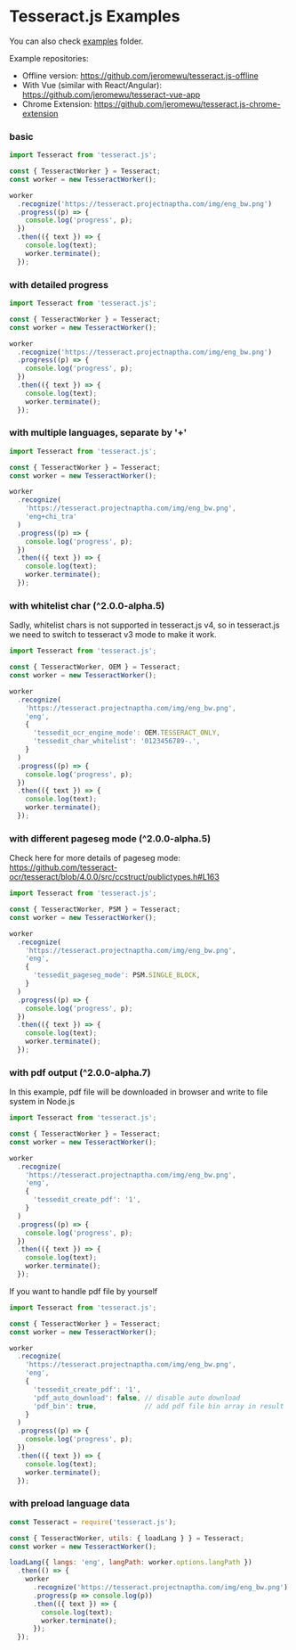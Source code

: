 # Tesseract.js Examples

You can also check [examples](../examples) folder.

Example repositories:

- Offline version: https://github.com/jeromewu/tesseract.js-offline
- With Vue (similar with React/Angular): https://github.com/jeromewu/tesseract-vue-app
- Chrome Extension: https://github.com/jeromewu/tesseract.js-chrome-extension

### basic

```javascript
import Tesseract from 'tesseract.js';

const { TesseractWorker } = Tesseract;
const worker = new TesseractWorker();

worker
  .recognize('https://tesseract.projectnaptha.com/img/eng_bw.png')
  .progress((p) => {
    console.log('progress', p);
  })
  .then(({ text }) => {
    console.log(text);
    worker.terminate();
  });
```

### with detailed progress 

```javascript
import Tesseract from 'tesseract.js';

const { TesseractWorker } = Tesseract;
const worker = new TesseractWorker();

worker
  .recognize('https://tesseract.projectnaptha.com/img/eng_bw.png')
  .progress((p) => {
    console.log('progress', p);
  })
  .then(({ text }) => {
    console.log(text);
    worker.terminate();
  });
```

### with multiple languages, separate by '+'

```javascript
import Tesseract from 'tesseract.js';

const { TesseractWorker } = Tesseract;
const worker = new TesseractWorker();

worker
  .recognize(
    'https://tesseract.projectnaptha.com/img/eng_bw.png',
    'eng+chi_tra'
  )
  .progress((p) => {
    console.log('progress', p);
  })
  .then(({ text }) => {
    console.log(text);
    worker.terminate();
  });
```

### with whitelist char (^2.0.0-alpha.5)

Sadly, whitelist chars is not supported in tesseract.js v4, so in tesseract.js we need to switch to tesseract v3 mode to make it work.

```javascript
import Tesseract from 'tesseract.js';

const { TesseractWorker, OEM } = Tesseract;
const worker = new TesseractWorker();

worker
  .recognize(
    'https://tesseract.projectnaptha.com/img/eng_bw.png',
    'eng',
    {
      'tessedit_ocr_engine_mode': OEM.TESSERACT_ONLY,
      'tessedit_char_whitelist': '0123456789-.',
    }
  )
  .progress((p) => {
    console.log('progress', p);
  })
  .then(({ text }) => {
    console.log(text);
    worker.terminate();
  });
```

### with different pageseg mode (^2.0.0-alpha.5)

Check here for more details of pageseg mode: https://github.com/tesseract-ocr/tesseract/blob/4.0.0/src/ccstruct/publictypes.h#L163

```javascript
import Tesseract from 'tesseract.js';

const { TesseractWorker, PSM } = Tesseract;
const worker = new TesseractWorker();

worker
  .recognize(
    'https://tesseract.projectnaptha.com/img/eng_bw.png',
    'eng',
    {
      'tessedit_pageseg_mode': PSM.SINGLE_BLOCK,
    }
  )
  .progress((p) => {
    console.log('progress', p);
  })
  .then(({ text }) => {
    console.log(text);
    worker.terminate();
  });
```

### with pdf output (^2.0.0-alpha.7)

In this example, pdf file will be downloaded in browser and write to file system in Node.js

```javascript
import Tesseract from 'tesseract.js';

const { TesseractWorker } = Tesseract;
const worker = new TesseractWorker();

worker
  .recognize(
    'https://tesseract.projectnaptha.com/img/eng_bw.png',
    'eng',
    {
      'tessedit_create_pdf': '1',
    }
  )
  .progress((p) => {
    console.log('progress', p);
  })
  .then(({ text }) => {
    console.log(text);
    worker.terminate();
  });
```

If you want to handle pdf file by yourself

```javascript
import Tesseract from 'tesseract.js';

const { TesseractWorker } = Tesseract;
const worker = new TesseractWorker();

worker
  .recognize(
    'https://tesseract.projectnaptha.com/img/eng_bw.png',
    'eng',
    {
      'tessedit_create_pdf': '1',
      'pdf_auto_download': false, // disable auto download
      'pdf_bin': true,            // add pdf file bin array in result
    }
  )
  .progress((p) => {
    console.log('progress', p);
  })
  .then(({ text }) => {
    console.log(text);
    worker.terminate();
  });
```

### with preload language data

```javascript
const Tesseract = require('tesseract.js');

const { TesseractWorker, utils: { loadLang } } = Tesseract;
const worker = new TesseractWorker();

loadLang({ langs: 'eng', langPath: worker.options.langPath })
  .then(() => {
    worker
      .recognize('https://tesseract.projectnaptha.com/img/eng_bw.png')
      .progress(p => console.log(p))
      .then(({ text }) => {
        console.log(text);
        worker.terminate();
      });
  });

```
